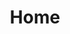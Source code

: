 ---
home: true
icon: home
title: Home
heroImage: /logo.svg
bgImage: https://theme-hope-assets.vuejs.press/bg/6-light.svg
bgImageDark: https://theme-hope-assets.vuejs.press/bg/6-dark.svg
bgImageStyle:
  background-attachment: fixed
heroText: vuepress-plugin-meilisearch2
tagline: Integrate MeiliSearch into VuePress to provide search functionality for your documentation website.
actions:
  - text: How to Use
    icon: lightbulb
    link: ./guide/
    type: primary
copyright: false
footer: MIT Licensed, Copyright © 2024-present JQiue
---